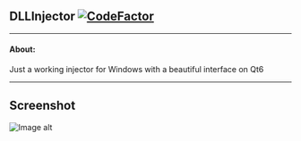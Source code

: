## DLLInjector                  [![CodeFactor](https://www.codefactor.io/repository/github/sxaxq/win_injector/badge)](https://www.codefactor.io/repository/github/sxaxq/win_injector)

<hr>

#### About:

Just a working injector for Windows with a beautiful interface on Qt6

<hr>

## Screenshot

![Image alt](https://github.com/sxaxq/win_injector/raw/master/rep_resources/123.png)
